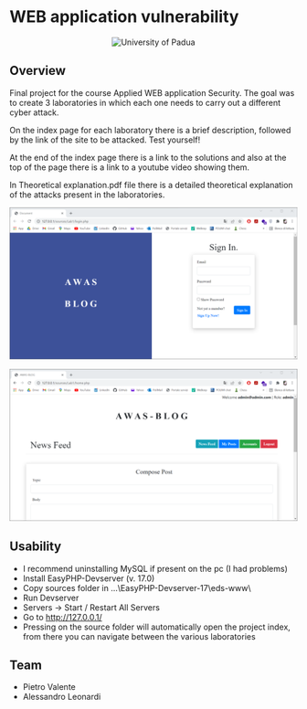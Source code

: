 # WEB application vulnerability

<p align="center">
    <img src="https://www.studyinfinland.fi/sites/default/files/styles/og_image/public/2018-10/Metropolia%20logo.png?itok=bGREw8CY" width="250" alt="University of Padua"/>
</p>

## Overview

Final project for the course Applied WEB application Security. The goal was to create 3 laboratories in which each one needs to carry out a different cyber attack. 

On the index page for each laboratory there is a brief description, followed by the link of the site to be attacked. Test yourself!

At the end of the index page there is a link to the solutions and also at the top of the page there is a link to a youtube video showing them.

In Theoretical explanation.pdf file there is a detailed theoretical explanation of the attacks present in the laboratories.

<p align="center">
 <a href="https://github.com/pietrovalente/WEB-applications-vulnerabilities-AWAS/blob/main/images/Login.png"><img src="https://github.com/pietrovalente/WEB-applications-vulnerabilities-AWAS/blob/main/images/Login.png" alt="" width="600px"></a>
</p>

<p align="center">
 <a href="https://github.com/pietrovalente/WEB-applications-vulnerabilities-AWAS/blob/main/images/Home.png"><img src="https://github.com/pietrovalente/WEB-applications-vulnerabilities-AWAS/blob/main/images/Home.png" alt="" width="600px"></a>
</p>

## Usability

* I recommend uninstalling MySQL if present on the pc (I had problems)
* Install EasyPHP-Devserver (v. 17.0)
* Copy sources folder in ...\EasyPHP-Devserver-17\eds-www\
* Run Devserver
* Servers -> Start / Restart All Servers
* Go to http://127.0.0.1/
* Pressing on the source folder will automatically open the project index, from there you can navigate between the various laboratories

## Team

* Pietro Valente
* Alessandro Leonardi
